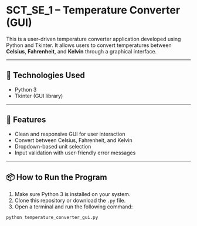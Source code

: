# SCT_SE_1 – Temperature Converter (GUI)

This is a user-driven temperature converter application developed using Python and Tkinter. It allows users to convert temperatures between **Celsius**, **Fahrenheit**, and **Kelvin** through a graphical interface.

---

## 🔧 Technologies Used

- Python 3
- Tkinter (GUI library)

---

## 🚀 Features

- Clean and responsive GUI for user interaction
- Convert between Celsius, Fahrenheit, and Kelvin
- Dropdown-based unit selection
- Input validation with user-friendly error messages

---

## 📦 How to Run the Program

1. Make sure Python 3 is installed on your system.
2. Clone this repository or download the `.py` file.
3. Open a terminal and run the following command:

```bash
python temperature_converter_gui.py
```
